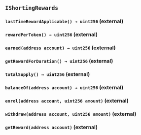 ## `IShortingRewards`

### `lastTimeRewardApplicable() → uint256` (external)

### `rewardPerToken() → uint256` (external)

### `earned(address account) → uint256` (external)

### `getRewardForDuration() → uint256` (external)

### `totalSupply() → uint256` (external)

### `balanceOf(address account) → uint256` (external)

### `enrol(address account, uint256 amount)` (external)

### `withdraw(address account, uint256 amount)` (external)

### `getReward(address account)` (external)

